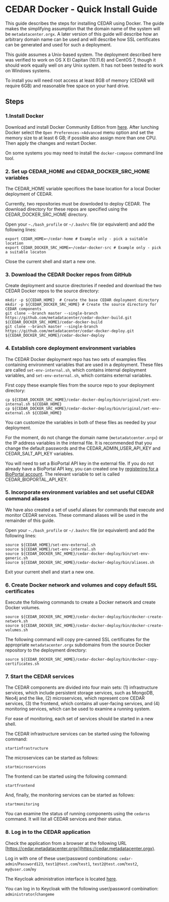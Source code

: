 # CEDAR Docker - Quick Install Guide

This guide describes the steps for installing CEDAR using Docker.
The guide makes the simplifying assumption that the domain name of the system will be ``metadatacenter.orgx``.
A later version of this guide will describe how an arbitrary domain name can be used and will describe how SSL certificates can be generated and used for such a deployment.

This guide assumes a Unix-based system.
The deployment described here was verified to work on OS X El Capitan (10.11.6) and CentOS 7,
though it should work equally well on any Unix system.
It has not been tested to work on Windows systems.

To install you will need root access at least 8GB of memory (CEDAR will require 6GB) and reasonable free space on your hard drive.

## Steps
### 1.Install Docker

Download and install Docker Community Edition from [here](https://www.docker.com/community-edition).
After lunching Docker select the ```Open Preferences->Advanced``` menu option and set the memory size
to at least 6 GB; if possible also assign more than one CPU. Then apply the changes and restart Docker.

On some systems you may need to install the ```docker-compose``` command line tool.

### 2. Set up CEDAR_HOME and CEDAR_DOCKER_SRC_HOME variables

The CEDAR_HOME variable specifices the base location for a local Docker deployment of CEDAR.

Currently, two repositories must be downloded to deploy CEDAR.
The download directory for these repos are specified using the CEDAR_DOCKER_SRC_HOME directory.

Open your ```~./bash_profile``` or ```~/.bashrc``` file (or equivalent) and add the following lines:

    export CEDAR_HOME=~/cedar-home # Example only - pick a suitable location
    export CEDAR_DOCKER_SRC_HOME=~/cedar-docker-src # Example only - pick a suitable locaton

Close the current shell and start a new one.

### 3. Download the CEDAR Docker repos from GitHub

Create deployment and source directories if needed and download the two CEDAR Docker repos to the source directory:

    mkdir -p ${CEDAR_HOME}  # Create the base CEDAR deployment directory
    mkdir -p ${CEDAR_DOCKER_SRC_HOME} # Create the source directory for CEDAR components
    git clone --branch master --single-branch https://github.com/metadatacenter/cedar-docker-build.git ${CEDAR_DOCKER_SRC_HOME}/cedar-docker-build
    git clone --branch master --single-branch https://github.com/metadatacenter/cedar-docker-deploy.git ${CEDAR_DOCKER_SRC_HOME}/cedar-docker-deploy

### 4. Establish core deployment environment variables

The CEDAR Docker deployment repo has two sets of examples files containing environment variables that are used in a deployment.
These files are called ```set-env-internal.sh```, which contains internal deployment variables, and ```set-env-external.sh```,
which contains external variables.

First copy these example files from the source repo to your deployment directory:

    cp ${CEDAR_DOCKER_SRC_HOME}/cedar-docker-deploy/bin/original/set-env-internal.sh ${CEDAR_HOME}
    cp ${CEDAR_DOCKER_SRC_HOME}/cedar-docker-deploy/bin/original/set-env-external.sh ${CEDAR_HOME}

You can customize the variables in both of these files as needed by your deployment.

For the moment, do not change the domain name (``metatadatcenter.orgx``) or the IP address variables in the internal file.
It is recommended that you change the default passwords and the CEDAR_ADMIN_USER_API_KEY and CEDAR_SALT_API_KEY variables.

You will need to set a BioPortal API key in the external file.
If you do not already have a BioPortal API key, you can created one by [registering for a BioPortal account](https://bioportal.bioontology.org/accounts/new).
The relevant variable to set is called CEDAR_BIOPORTAL_API_KEY.

### 5. Incorporate environment variables and set useful CEDAR command aliases

We have also created a set of useful aliases for commands that execute and monitor CEDAR services.
These command aliases will be used in the remainder of this guide.

Open your ```~./bash_profile``` or ```~/.bashrc``` file (or equivalent) and add the following lines:

    source ${CEDAR_HOME}/set-env-external.sh
    source ${CEDAR_HOME}/set-env-internal.sh
    source ${CEDAR_DOCKER_SRC_HOME}/cedar-docker-deploy/bin/set-env-generic.sh
    source ${CEDAR_DOCKER_SRC_HOME}/cedar-docker-deploy/bin/aliases.sh

Exit your current shell and start a new one.

### 6. Create Docker network and volumes and copy default SSL certificates

Execute the following commands to create a Docker network and create Docker volumes.

    source ${CEDAR_DOCKER_SRC_HOME}/cedar-docker-deploy/bin/docker-create-network.sh
    source ${CEDAR_DOCKER_SRC_HOME}/cedar-docker-deploy/bin/docker-create-volumes.sh

The following command will copy pre-canned SSL certificates for the appropriate ``metadatacenter.orgx`` subdomains from the
source Docker repository to the deployment directory:

    source ${CEDAR_DOCKER_SRC_HOME}/cedar-docker-deploy/bin/docker-copy-certificates.sh

### 7. Start the CEDAR services

The CEDAR components are divided into four main sets: (1) infrastructure services, which include persistent storage services, such as MongoDB, Neo4j and the like, (2) microservices, which represent core CEDAR services, (3) the frontend, which contains all user-facing services, and (4) monitoring services, which can be used to examine a running system.

For ease of monitoring, each set of services should be started in a new shell.

The CEDAR infrastructure services can be started using the following command:

    startinfrastructure

The microservices can be started as follows:

    startmicroservices

The frontend can be started using the following command:

    startfrontend

And, finally, the monitoring services can be started as follows:

    startmonitoring

You can examine the status of running components using the ``cedarss`` command.
It will list all CEDAR services and their status.

### 8. Log in to the CEDAR application

Check the application from a browser at the following URL [https://cedar.metadatacenter.orgx](https://cedar.metadatacenter.orgx).

Log in with one of these user/password combinations: ``cedar-admin``/``Password123``, ``test1@test.com``/``test1``, ``test2@test.com``/``test2``, ``my@user.com``/``my``

The Keycloak administration interface is located [here](https://auth.metadatacenter.orgx/auth/admin/).

You can log in to Keycloak with the following user/password combination: ``administrator``/``changeme``
